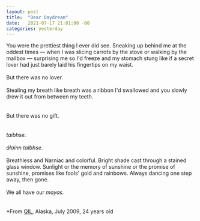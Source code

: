 ```yaml
---
layout: post
title:  "Dear Daydream"
date:   2021-07-17 21:01:00 -00
categories: yesterday
---
```

You were the prettiest thing I ever did see. Sneaking up behind me at the oddest times — when I was slicing carrots by the stove or walking by the mailbox — surprising me so I'd freeze and my stomach stung like if a secret lover had just barely laid his fingertips on my waist. 
<br/>
<br/>
But there was no lover. 
<br/>
<br/>
Stealing my breath like breath was a ribbon I'd swallowed and you slowly drew it out from between my teeth.
<br/>
<br/>
<br/>
But there was no gift. 
<br/>
<br/>
<br/>
*taibhse.*
<br/>
<br/>
*álainn taibhse.*
<br/>
<br/>
Breathless and Narniac and colorful. Bright shade cast through a stained glass window.  Sunlight or the memory of sunshine or the promise of sunshine, promises like fools' gold and rainbows.  Always dancing one step away, then gone.
<br/>
<br/>
We all have our *mayas.*
<br/>
<br/>
<br/>
*From [QIL](/assets/QIL.pdf), Alaska, July 2009, 24 years old
